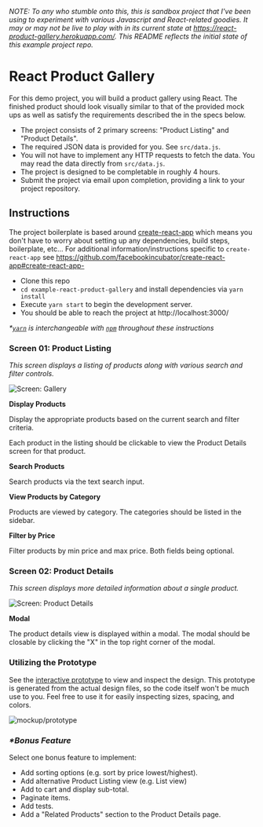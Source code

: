 _NOTE: To any who stumble onto this, this is sandbox project that I've been using to experiment with various Javascript and React-related goodies.
It may or may not be live to play with in its current state at https://react-product-gallery.herokuapp.com/.
This README reflects the initial state of this example project repo._

# React Product Gallery

For this demo project, you will build a product gallery using React. The finished product should look visually similar to that of the provided mock ups as well as satisfy the requirements described the in the specs below. 
 
- The project consists of 2 primary screens: "Product Listing" and "Product Details".
- The required JSON data is provided for you. See `src/data.js`.
- You will not have to implement any HTTP requests to fetch the data. You may read the data directly from `src/data.js`.
- The project is designed to be completable in roughly 4 hours.
- Submit the project via email upon completion, providing a link to your project repository.

## Instructions

The project boilerplate is based around [create-react-app](https://github.com/facebookincubator/create-react-app#create-react-app)
 which means you don't have to worry about setting up any dependencies, build steps, boilerplate, etc...
 For additional information/instructions specific to `create-react-app` see https://github.com/facebookincubator/create-react-app#create-react-app-

- Clone this repo
- `cd example-react-product-gallery` and install dependencies via `yarn install`
- Execute `yarn start` to begin the development server.
- You should be able to reach the project at http://localhost:3000/

_*[`yarn`](https://yarnpkg.com) is interchangeable with [`npm`](https://www.npmjs.com/) throughout these instructions_

### Screen 01: Product Listing

_This screen displays a listing of products along with various search and filter controls._

![Screen: Gallery](prototype/Screen%20Gallery.png)

**Display Products**

Display the appropriate products based on the current search and filter criteria.

Each product in the listing should be clickable to view the Product Details screen for that product.

**Search Products**

Search products via the text search input.

**View Products by Category**

Products are viewed by category. The categories should be listed in the sidebar.

**Filter by Price**
 
Filter products by min price and max price. Both fields being optional.

### Screen 02: Product Details

_This screen displays more detailed information about a single product._

![Screen: Product Details](prototype/Screen%20Product%20Details.png)

**Modal**

The product details view is displayed within a modal. The modal should be closable by clicking the "X" in the top right corner of the modal.

### Utilizing the Prototype

See the [interactive prototype](prototype/index.html) to view and inspect the design. This prototype is generated from the actual design files, so the code itself won't be much use to you. Feel free to use it for easily inspecting sizes, spacing, and colors.

![mockup/prototype](prototype/prototype-screenshot.png)

### _*Bonus Feature_

Select one bonus feature to implement:
- Add sorting options (e.g. sort by price lowest/highest).
- Add alternative Product Listing view (e.g. List view)
- Add to cart and display sub-total.
- Paginate items.
- Add tests.
- Add a "Related Products" section to the Product Details page.
